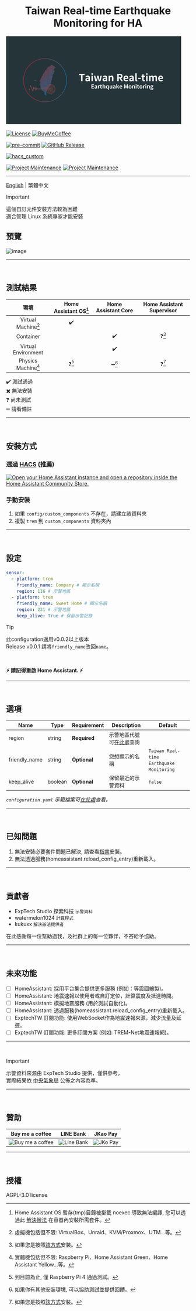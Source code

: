 <h1 align="center">Taiwan Real-time Earthquake Monitoring for HA</h1>

![Logo](https://raw.githubusercontent.com/J1A-T13N/ha-trem/main/docs/media/logo.png)

[![License][license-shield]](LICENSE)
[![BuyMeCoffee][buymecoffeebadge]][buymecoffee]

[![pre-commit][pre-commit-shield]][pre-commit]
[![GitHub Release][releases-shield]][releases]

[![hacs_custom][hacs_custom_shield]][hacs_custom]

[![Project Maintenance][maintenance-shield]][user_profile]
[![Project Maintenance][maintenance2-shield]][user2_profile]
<hr>


[English](README.md) | 繁體中文<br>

> [!IMPORTANT]
> 這個自訂元件安裝方法較為困難<br>
> 適合管理 Linux 系統專家才能安裝


## 預覽

![image](https://github.com/J1A-T13N/ha-trem/assets/29163857/620d2723-1d77-4ead-a203-6d0d612031fd)

<hr>
<br>


## 測試結果

| 環境 | Home Assistant OS[^1] | Home Assistant Core | Home Assistant Supervisor |
| :------------: | :------------: | :------------: | :------------: |
| Virtual Machine[^2] | :heavy_check_mark: |  |  |
| Container |  | :heavy_check_mark: | :question:[^3] |
| Virtual Environment |  | :heavy_check_mark: |  |
| Physics Machine[^4] | :question:[^5] | :heavy_minus_sign:[^6] | :question:[^3] |

:heavy_check_mark: 測試通過<br>
:heavy_multiplication_x: 無法安裝<br>
:question: 尚未測試<br>
:heavy_minus_sign: 請看備註<br>
[^1]: Home Assistant OS 暫存(tmp)目錄被掛載 noexec 導致無法編譯, 您可以透過此 [解決辦法](https://github.com/home-assistant/core/issues/118717) 在容器內安裝所需套件。
[^2]: 虛擬機包括但不限: VirtualBox、Unraid、KVM/Proxmox、UTM...等。
[^3]: 如果您是按照[該方式](https://github.com/home-assistant/supervised-installer)安裝。
[^4]: 實體機包括但不限: Raspberry Pi、Home Assistant Green、Home Assistant Yellow...等。
[^5]: 到目前為止, 僅 Raspberry Pi 4 通過測試。
[^6]: 如果你有其他安裝環境, 可以協助測試並提供回饋。

<hr>
<br>


## 安裝方式

### 透過 [HACS](https://hacs.xyz/) (推薦)
[![Open your Home Assistant instance and open a repository inside the Home Assistant Community Store.](https://my.home-assistant.io/badges/hacs_repository.svg)](https://my.home-assistant.io/redirect/hacs_repository/?owner=J1A-T13N&repository=ha-trem&category=Integration)

### 手動安裝
1. 如果 `config/custom_components` 不存在，請建立該資料夾
2. 複製 `trem` 到 `custom_components` 資料夾內

<hr>
<br>


## 設定

```yaml
sensor:
  - platform: trem
    friendly_name: Company # 顯示名稱
    region: 116 # 示警地區
  - platform: trem
    friendly_name: Sweet Home # 顯示名稱
    region: 231 # 示警地區
    keep_alive: True # 保留示警記錄
```
> [!TIP]
> 此configuration適用v0.0.2以上版本<br>
> Release v0.0.1 請將`friendly_name`改回`name`。
<br>

**:zap: 請記得重啟 Home Assistant. :zap:**

<hr>
<br>


## 選項
| Name                  | Type             | Requirement  | Description                                                                                                                                                                                                                       | Default   |
| --------------------- | ---------------- | ------------ | --------------------------------------------------------------------------------------------------------------------------------------------------------------------------------------------------------------------------------- | --------- |
| region                | string           | **Required** | 示警地區代號可[在此處](https://github.com/ExpTechTW/TREM-tauri/blob/main/src/assets/json/region.json)查詢                                                                                                                             |           |
| friendly_name         | string           | **Optional** | 您想顯示的名稱                                                                                                                                                                                                                      | `Taiwan Real-time Earthquake Monitoring`      |
| keep_alive            | boolean          | **Optional** | 保留最近的示警資料                                                                                                                                                                                                                   | `false` |

*`configuration.yaml` 示範檔案可[在此處](configuration.yaml)查看。*<br>

<hr>
<br>


## 已知問題

1. 無法安裝必要套件問題已解決, 請查看[指南](docs/haos_guide.md)安裝。
2. 無法透過服務(homeassistant.reload_config_entry)重新載入。

<hr>
<br>


## 貢獻者

- ExpTech Studio 探索科技 `示警資料`
- watermelon1024 `計算程式`
- kukuxx `解決辦法提供者`

<p>在此感謝每一位幫助過我，及社群上的每一位夥伴，不吝給予協助。</p>
<hr>
<br>


## 未來功能

- [ ] HomeAssistant: 採用平台集合提供更多服務 (例如：等震圖繪製)。
- [ ] HomeAssistant: 地震速報以使用者或自訂定位，計算震度及抵達時間。
- [ ] HomeAssistant: 模擬地震服務 (用於測試自動化)。
- [ ] HomeAssistant: 透過服務(homeassistant.reload_config_entry)重新載入。
- [ ] ExptechTW 訂閱功能: 使用WebSocket作為地震速報來源，減少流量及延遲。
- [ ] ExptechTW 訂閱功能: 更多訂閱方案 (例如: TREM-Net地震速報網)。

<hr>
<br>


> [!IMPORTANT]
>示警資料來源由 ExpTech Studio 提供，僅供參考，<br>
>實際結果依 [中央氣象局](https://scweb.cwa.gov.tw/en-US) 公佈之內容為準。

<hr>
<br>


## 贊助

| Buy me a coffee | LINE Bank | JKao Pay |
| :------------: | :------------: | :------------: |
| <img src="https://github.com/J1A-T13N/ha-trem/assets/29163857/e61afedc-1fce-47a1-a6c3-00bc1a9a5329" alt="Buy me a coffee" height="200" width="200">  | <img src="https://github.com/J1A-T13N/ha-trem/assets/29163857/a0af96ea-7e03-47de-83ae-3c11b2e27c57" alt="Line Bank" height="200" width="200">  | <img src="https://github.com/J1A-T13N/ha-trem/assets/29163857/333def56-cf08-4f8e-a188-9067cc4f63d9" alt="JKo Pay" height="200" width="200">  |

<hr>
<br>


## 授權
AGPL-3.0 license


[black]: https://github.com/psf/black
[black-shield]: https://img.shields.io/badge/code%20style-black-000000.svg?style=for-the-badge
[buymecoffee]: https://www.buymeacoffee.com/j1at13n
[buymecoffeebadge]: https://img.shields.io/badge/buy%20me%20a%20coffee-donate-yellow.svg?style=for-the-badge
[commits-shield]: https://img.shields.io/github/commit-activity/y/J1A-T13N/ha-trem.svg?style=for-the-badge
[commits]: https://github.com/J1A-T13N/ha-trem/commits/main
[hacs_custom]: https://hacs.xyz/docs/faq/custom_repositories
[hacs_custom_shield]: https://img.shields.io/badge/HACS-Custom-orange.svg?style=for-the-badge
[license-shield]: https://img.shields.io/github/license/J1A-T13N/ha-trem.svg?style=for-the-badge
[maintenance-shield]: https://img.shields.io/badge/maintainer-%40jiatien-blue.svg?style=for-the-badge
[maintenance2-shield]: https://img.shields.io/badge/maintainer-%40watermelon-orange.svg?style=for-the-badge
[pre-commit]: https://github.com/pre-commit/pre-commit
[pre-commit-shield]: https://img.shields.io/badge/pre--commit-enabled-brightgreen?style=for-the-badge
[releases-shield]: https://img.shields.io/github/release/J1A-T13N/ha-trem.svg?style=for-the-badge
[releases]: https://github.com/J1A-T13N/ha-trem/releases
[user_profile]: https://github.com/J1A-T13N
[user2_profile]: https://github.com/watermelon1024
